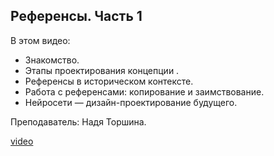 ## Референсы. Часть 1

В этом видео:

- Знакомство.
- Этапы проектирования концепции .
- Референсы в историческом контексте.
- Работа с референсами: копирование и заимствование.
- Нейросети — дизайн-проектирование будущего.

Преподаватель: Надя Торшина. 

[video](https://player.softculture.cc/embed/ICI/ICI_3.18.09_L1_Introduction_Part1)